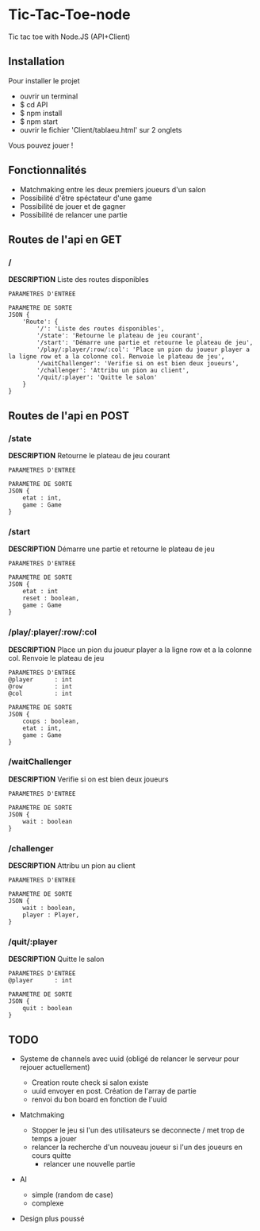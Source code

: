 # Tic-Tac-Toe-node
Tic tac toe with Node.JS (API+Client) 

## Installation
Pour installer le projet
- ouvrir un terminal
- $ cd API 
- $ npm install 
- $ npm start
- ouvrir le fichier 'Client/tablaeu.html' sur 2 onglets

Vous pouvez jouer !

## Fonctionnalités

* Matchmaking entre les deux premiers joueurs d'un salon
* Possibilité d'être spéctateur d'une game
* Possibilité de jouer et de gagner
* Possibilité de relancer une partie

## Routes de l'api en GET
### /
**DESCRIPTION** Liste des routes disponibles

    PARAMETRES D'ENTREE

    PARAMETRE DE SORTE
    JSON {
        'Route': {
            '/': 'Liste des routes disponibles',
            '/state': 'Retourne le plateau de jeu courant',
            '/start': 'Démarre une partie et retourne le plateau de jeu',
            '/play/:player/:row/:col': 'Place un pion du joueur player a la ligne row et a la colonne col. Renvoie le plateau de jeu',
            '/waitChallenger': 'Verifie si on est bien deux joueurs',
            '/challenger': 'Attribu un pion au client',
            '/quit/:player': 'Quitte le salon'
        }
    }

## Routes de l'api en POST
### /state
**DESCRIPTION** Retourne le plateau de jeu courant

    PARAMETRES D'ENTREE

    PARAMETRE DE SORTE
    JSON {
        etat : int,
        game : Game
    }

### /start
**DESCRIPTION** Démarre une partie et retourne le plateau de jeu

    PARAMETRES D'ENTREE

    PARAMETRE DE SORTE
    JSON {
        etat : int
        reset : boolean,
        game : Game
    }

### /play/:player/:row/:col
**DESCRIPTION** Place un pion du joueur player a la ligne row et a la colonne col. Renvoie le plateau de jeu

    PARAMETRES D'ENTREE
    @player      : int
    @row         : int
    @col         : int

    PARAMETRE DE SORTE
    JSON {
        coups : boolean,
        etat : int,
        game : Game       
    }

### /waitChallenger
**DESCRIPTION** Verifie si on est bien deux joueurs

    PARAMETRES D'ENTREE

    PARAMETRE DE SORTE
    JSON {
        wait : boolean    
    }

### /challenger
**DESCRIPTION** Attribu un pion au client

    PARAMETRES D'ENTREE

    PARAMETRE DE SORTE
    JSON {
        wait : boolean,
        player : Player,      
    }

###  /quit/:player
**DESCRIPTION** Quitte le salon

    PARAMETRES D'ENTREE
    @player      : int

    PARAMETRE DE SORTE
    JSON {
        quit : boolean      
    }

## TODO

* Systeme de channels avec uuid (obligé de relancer le serveur pour rejouer actuellement)
    * Creation route check si salon existe
    * uuid envoyer en post. Création de l'array de partie
    * renvoi du bon board en fonction de l'uuid

* Matchmaking 
    * Stopper le jeu si l'un des utilisateurs se deconnecte / met trop de temps a jouer
    * relancer la recherche d'un nouveau joueur si l'un des joueurs en cours quitte 
        * relancer une nouvelle partie
* AI
    * simple (random de case)
    * complexe

* Design plus poussé 